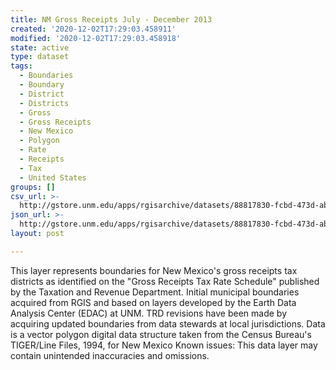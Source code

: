 ```yaml
---
title: NM Gross Receipts July - December 2013
created: '2020-12-02T17:29:03.458911'
modified: '2020-12-02T17:29:03.458918'
state: active
type: dataset
tags:
  - Boundaries
  - Boundary
  - District
  - Districts
  - Gross
  - Gross Receipts
  - New Mexico
  - Polygon
  - Rate
  - Receipts
  - Tax
  - United States
groups: []
csv_url: >-
  http://gstore.unm.edu/apps/rgisarchive/datasets/88817830-fcbd-473d-abe7-cca4a1837569/nmgross713.derived.csv
json_url: >-
  http://gstore.unm.edu/apps/rgisarchive/datasets/88817830-fcbd-473d-abe7-cca4a1837569/nmgross713.derived.json
layout: post

---
```

This layer represents boundaries for New Mexico's gross receipts tax districts as identified on the "Gross Receipts Tax Rate Schedule" published by the Taxation and Revenue Department. Initial municipal boundaries acquired from RGIS and based on layers developed by the Earth Data Analysis Center (EDAC) at UNM. TRD revisions have been made by acquiring updated boundaries from data stewards at local jurisdictions. Data is a vector polygon digital data structure taken from the Census Bureau's TIGER/Line Files, 1994, for New Mexico Known issues: This data layer may contain unintended inaccuracies and omissions.
